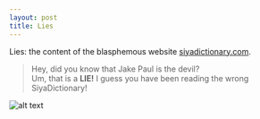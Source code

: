 ```yaml
---
layout: post
title: Lies
---
```


Lies: the content of the blasphemous website [siyadictionary.com](https://www.siyadictionary.com/).  


> Hey, did you know that Jake Paul is the devil?  
> Um, that is a **LIE!** I guess you have been reading the wrong SiyaDictionary!  



![alt text](http://www.slate.com/content/dam/slate/articles/double_x/the_kids/2014/05/140515_KIDS_Lying.png.CROP.original-original.png "This is you on siyadictionary.com.")

